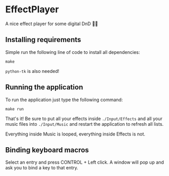 # EffectPlayer
A nice effect player for some digital DnD 🐉🎲

## Installing requirements
Simple run the following line of code to install all dependencies:

	make
	
`python-tk` is also needed!

## Running the application
To run the application just type the following command:

	make run

That's it! Be sure to put all your effects inside `./Input/Effects` and all your music files into `./Input/Music` and restart the application to refresh all lists.

Everything inside Music is looped, everything inside Effects is not.


## Binding keyboard macros

Select an entry and press CONTROL + Left click. A window will pop up and ask you to bind a key to that entry.